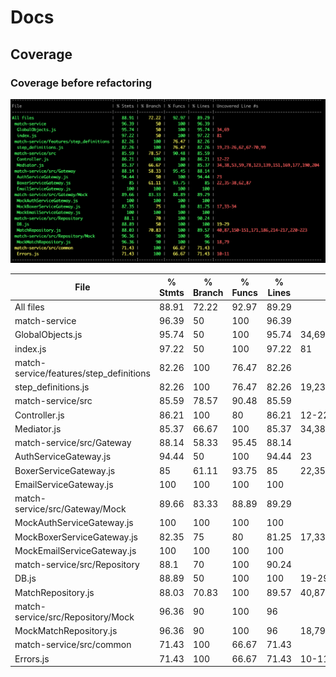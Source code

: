 # Docs

## Coverage

### Coverage before refactoring

![Coverage screenshot](./coverage_ss.png)


| File                                      | % Stmts   | % Branch   | % Funcs   | % Lines   | Uncovered Line #s                            |
| ----------------------------------------- | --------- | ---------- | --------- | --------- | -------------------------------------------- |
| All files                                 | 88.91     | 72.22      | 92.97     | 89.29     |                                              |
| match-service                             | 96.39     | 50         | 100       | 96.39     |                                              |
| GlobalObjects.js                          | 95.74     | 50         | 100       | 95.74     | 34,69                                        |
| index.js                                  | 97.22     | 50         | 100       | 97.22     | 81                                           |
| match-service/features/step_definitions   | 82.26     | 100        | 76.47     | 82.26     |                                              |
| step_definitions.js                       | 82.26     | 100        | 76.47     | 82.26     | 19,23-26,62,67-70,99                         |
| match-service/src                         | 85.59     | 78.57      | 90.48     | 85.59     |                                              |
| Controller.js                             | 86.21     | 100        | 80        | 86.21     | 12-22                                        |
| Mediator.js                               | 85.37     | 66.67      | 100       | 85.37     | 34,38,53,59,78,123,139,151,169,177,190,204   |
| match-service/src/Gateway                 | 88.14     | 58.33      | 95.45     | 88.14     |                                              |
| AuthServiceGateway.js                     | 94.44     | 50         | 100       | 94.44     | 23                                           |
| BoxerServiceGateway.js                    | 85        | 61.11      | 93.75     | 85        | 22,35-38,62,87                               |
| EmailServiceGateway.js                    | 100       | 100        | 100       | 100       |                                              |
| match-service/src/Gateway/Mock            | 89.66     | 83.33      | 88.89     | 89.29     |                                              |
| MockAuthServiceGateway.js                 | 100       | 100        | 100       | 100       |                                              |
| MockBoxerServiceGateway.js                | 82.35     | 75         | 80        | 81.25     | 17,33-34                                     |
| MockEmailServiceGateway.js                | 100       | 100        | 100       | 100       |                                              |
| match-service/src/Repository              | 88.1      | 70         | 100       | 90.24     |                                              |
| DB.js                                     | 88.89     | 50         | 100       | 100       | 19-29                                        |
| MatchRepository.js                        | 88.03     | 70.83      | 100       | 89.57     | 40,87,150-151,171,186,214-217,220-223        |
| match-service/src/Repository/Mock         | 96.36     | 90         | 100       | 96        |                                              |
| MockMatchRepository.js                    | 96.36     | 90         | 100       | 96        | 18,79                                        |
| match-service/src/common                  | 71.43     | 100        | 66.67     | 71.43     |                                              |
| Errors.js                                 | 71.43     | 100        | 66.67     | 71.43     | 10-11                                        |

